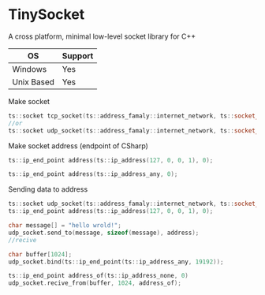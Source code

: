 # TinySocket
A cross platform, minimal low-level socket library for C++

OS           | Support
------------ | --------
Windows  	 | Yes
Unix Based   | Yes

Make socket 
```cpp
ts::socket tcp_socket(ts::address_famaly::internet_network, ts::socket_type::stream, ts::protocol_type::tcp);
//or
ts::socket udp_socket(ts::address_famaly::internet_network, ts::socket_type::dgram, ts::protocol_type::udp);
```
Make socket address (endpoint of CSharp)
```cpp
ts::ip_end_point address(ts::ip_address(127, 0, 0, 1), 0);

ts::ip_end_point address(ts::ip_address_any, 0);
```
Sending data to address
```cpp
ts::socket udp_socket(ts::address_famaly::internet_network, ts::socket_type::dgram, ts::protocol_type::udp);
ts::ip_end_point address(ts::ip_address(127, 0, 0, 1), 0);

char message[] = "hello wrold!";
udp_socket.send_to(message, sizeof(message), address);
//recive

char buffer[1024];
udp_socket.bind(ts::ip_end_point(ts::ip_address_any, 19192));

ts::ip_end_point address_of(ts::ip_address_none, 0)
udp_socket.recive_from(buffer, 1024, address_of);
```